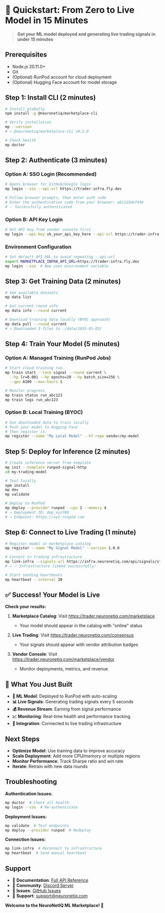 # 🚀 Quickstart: From Zero to Live Model in 15 Minutes

> **Get your ML model deployed and generating live trading signals in under 15 minutes**

## Prerequisites

- Node.js 20.11.0+ 
- Git
- (Optional) RunPod account for cloud deployment
- (Optional) Hugging Face account for model storage

## Step 1: Install CLI (2 minutes)

```bash
# Install globally
npm install -g @neuronetiq/marketplace-cli

# Verify installation
mp --version
# → @neuronetiq/marketplace-cli v0.2.0

# Check health
mp doctor
```

## Step 2: Authenticate (3 minutes)

### Option A: SSO Login (Recommended)
```bash
# Opens browser for GitHub/Google login
mp login --sso --api-url https://trader-infra.fly.dev

# Follow browser prompts, then enter auth code
# Enter the authentication code from your browser: abc123def456
# ✅ Successfully authenticated
```

### Option B: API Key Login
```bash
# Get API key from vendor console first
mp login --api-key vk_your_api_key_here --api-url https://trader-infra.fly.dev
```

### Environment Configuration
```bash
# Set default API URL to avoid repeating --api-url
export MARKETPLACE_INFRA_API_URL=https://trader-infra.fly.dev
mp login --sso  # Now uses environment variable
```

## Step 3: Get Training Data (2 minutes)

```bash
# See available datasets
mp data list

# Get current round info
mp data info --round current

# Download training data locally (BYOC approach)
mp data pull --round current
# → Downloaded 3 files to ./data/2025-01-02/
```

## Step 4: Train Your Model (5 minutes)

### Option A: Managed Training (RunPod Jobs)
```bash
# Start cloud training run
mp train start --task signal --round current \
  --hp lr=0.001 --hp epochs=20 --hp batch_size=256 \
  --gpu A100 --max-hours 1

# Monitor progress
mp train status run_abc123
mp train logs run_abc123
```

### Option B: Local Training (BYOC)
```bash
# Use downloaded data to train locally
# Push your model to Hugging Face
# Then register it:
mp register --name "My Local Model" --hf-repo vendor/my-model
```

## Step 5: Deploy for Inference (2 minutes)

```bash
# Create inference server from template
mp init --template runpod-signal-http
cd my-trading-model

# Test locally
npm install
mp dev
mp validate

# Deploy to RunPod
mp deploy --provider runpod --cpu 2 --memory 4
# → Deployment ID: dep_xyz789
# → Endpoint: https://xyz-runpod.com
```

## Step 6: Connect to Live Trading (1 minute)

```bash
# Register model in marketplace catalog
mp register --name "My Signal Model" --version 1.0.0

# Connect to trading infrastructure
mp link-infra --signals-url https://infra.neuronetiq.com/api/signals/store
# → ✅ Infrastructure linked successfully!

# Start sending heartbeats
mp heartbeat --interval 30
```

## ✅ Success! Your Model is Live

**Check your results:**

1. **Marketplace Catalog**: Visit https://trader.neuronetiq.com/marketplace
   - Your model should appear in the catalog with "online" status

2. **Live Trading**: Visit https://trader.neuronetiq.com/consensus  
   - Your signals should appear with vendor attribution badges

3. **Vendor Console**: Visit https://trader.neuronetiq.com/marketplace/vendor
   - Monitor deployments, metrics, and revenue

## 🎯 What You Just Built

- **🤖 ML Model**: Deployed to RunPod with auto-scaling
- **📊 Live Signals**: Generating trading signals every 5 seconds
- **💰 Revenue Stream**: Earning from signal performance
- **📈 Monitoring**: Real-time health and performance tracking
- **🔗 Integration**: Connected to live trading infrastructure

## Next Steps

- **Optimize Model**: Use training data to improve accuracy
- **Scale Deployment**: Add more CPU/memory or multiple regions
- **Monitor Performance**: Track Sharpe ratio and win rate
- **Iterate**: Retrain with new data rounds

## Troubleshooting

**Authentication Issues:**
```bash
mp doctor  # Check all health
mp login --sso  # Re-authenticate
```

**Deployment Issues:**
```bash
mp validate  # Test endpoints
mp deploy --provider runpod  # Redeploy
```

**Connection Issues:**
```bash
mp link-infra  # Reconnect to infrastructure
mp heartbeat  # Send manual heartbeat
```

## Support

- 📖 **Documentation**: [Full API Reference](./README.md)
- 💬 **Community**: [Discord Server](https://discord.gg/neuronetiq)
- 🐛 **Issues**: [GitHub Issues](https://github.com/NeuroNetIQ/trader-marketplace/issues)
- 📧 **Support**: support@neuronetiq.com

**Welcome to the NeuroNetIQ ML Marketplace! 🎉**
